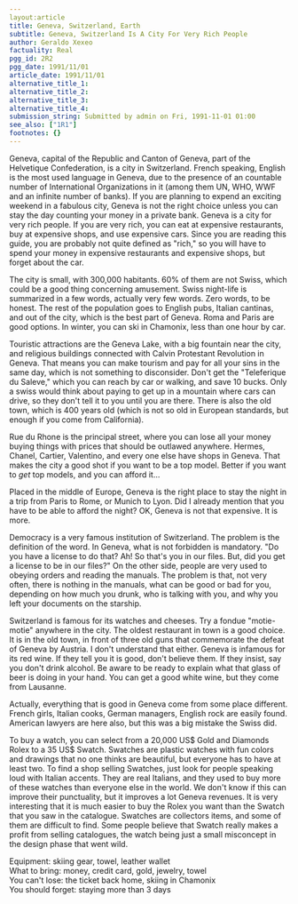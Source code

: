 ```yaml
---
layout:article
title: Geneva, Switzerland, Earth
subtitle: Geneva, Switzerland Is A City For Very Rich People
author: Geraldo Xexeo
factuality: Real
pgg_id: 2R2
pgg_date: 1991/11/01
article_date: 1991/11/01
alternative_title_1: 
alternative_title_2: 
alternative_title_3: 
alternative_title_4: 
submission_string: Submitted by admin on Fri, 1991-11-01 01:00
see_also: ["1R1"]
footnotes: {}
---
```

<div>
<p>Geneva, capital of the Republic and Canton of Geneva, part of the Helvetique Confederation, is a city in Switzerland. French speaking, English is the most used language in Geneva, due to the presence of an countable number of International Organizations in it (among them UN, WHO, WWF and an infinite number of banks). If you are planning to expend an exciting weekend in a fabulous city, Geneva is not the right choice unless you can stay the day counting your money in a private bank. Geneva is a city for very rich people. If you are very rich, you can eat at expensive restaurants, buy at expensive shops, and use expensive cars. Since you are reading this guide, you are probably not quite defined as "rich," so you will have to spend your money in expensive restaurants and expensive shops, but forget about the car.</p>
<p>The city is small, with 300,000 habitants. 60% of them are not Swiss, which could be a good thing concerning amusement. Swiss night-life is summarized in a few words, actually very few words. Zero words, to be honest. The rest of the population goes to English pubs, Italian cantinas, and out of the city, which is the best part of Geneva. Roma and Paris are good options. In winter, you can ski in Chamonix, less than one hour by car.</p>
<p>Touristic attractions are the Geneva Lake, with a big fountain near the city, and religious buildings connected with Calvin Protestant Revolution in Geneva. That means you can make tourism and pay for all your sins in the same day, which is not something to disconsider. Don't get the "Teleferique du Saleve," which you can reach by car or walking, and save 10 bucks. Only a swiss would think about paying to get up in a mountain where cars can drive, so they don't tell it to you until you are there. There is also the old town, which is 400 years old (which is not so old in European standards, but enough if you come from California).</p>
<p>Rue du Rhone is the principal street, where you can lose all your money buying things with prices that should be outlawed anywhere. Hermes, Chanel, Cartier, Valentino, and every one else have shops in Geneva. That makes the city a good shot if you want to be a top model. Better if you want to <em>get</em> top models, and you can afford it...</p>
<p>Placed in the middle of Europe, Geneva is the right place to stay the night in a trip from Paris to Rome, or Munich to Lyon. Did I already mention that you have to be able to afford the night? OK, Geneva is not that expensive. It is more.</p>
<p>Democracy is a very famous institution of Switzerland. The problem is the definition of the word. In Geneva, what is not forbidden is mandatory. "Do you have a license to do that? Ah! So that's you in our files. But, did you get a license to be in our files?" On the other side, people are very used to obeying orders and reading the manuals. The problem is that, not very often, there is nothing in the manuals, what can be good or bad for you, depending on how much you drunk, who is talking with you, and why you left your documents on the starship.</p>
<p>Switzerland is famous for its watches and cheeses. Try a fondue "motie-motie" anywhere in the city. The oldest restaurant in town is a good choice. It is in the old town, in front of three old guns that commemorate the defeat of Geneva by Austria. I don't understand that either. Geneva is infamous for its red wine. If they tell you it is good, don't believe them. If they insist, say you don't drink alcohol. Be aware to be ready to explain what that glass of beer is doing in your hand. You can get a good white wine, but they come from Lausanne.</p>
<p>Actually, everything that is good in Geneva come from some place different. French girls, Italian cooks, German managers, English rock are easily found. American lawyers are here also, but this was a big mistake the Swiss did.</p>
<p>To buy a watch, you can select from a 20,000 US$ Gold and Diamonds Rolex to a 35 US$ Swatch. Swatches are plastic watches with fun colors and drawings that no one thinks are beautiful, but everyone has to have at least two. To find a shop selling Swatches, just look for people speaking loud with Italian accents. They are real Italians, and they used to buy more of these watches than everyone else in the world. We don't know if this can improve their punctuality, but it improves a lot Geneva revenues. It is very interesting that it is much easier to buy the Rolex you want than the Swatch that you saw in the catalogue. Swatches are collectors items, and some of them are difficult to find. Some people believe that Swatch really makes a profit from selling catalogues, the watch being just a small misconcept in the design phase that went wild.</p>
<p>Equipment: skiing gear, towel, leather wallet<br>
What to bring: money, credit card, gold, jewelry, towel<br>
You can't lose: the ticket back home, skiing in Chamonix<br>
You should forget: staying more than 3 days</p>
</div>
